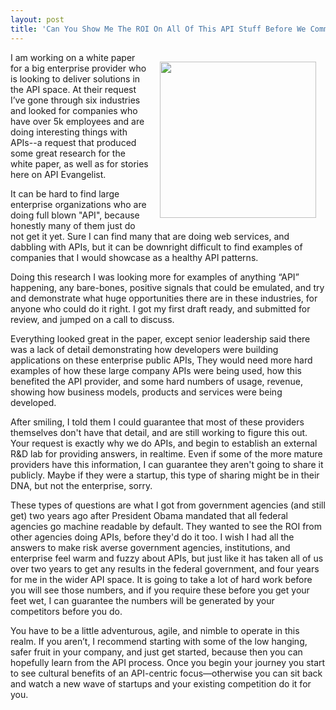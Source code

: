 ```yaml
---
layout: post
title: 'Can You Show Me The ROI On All Of This API Stuff Before We Commit'
---
```

<p><img style="padding: 15px;" src="https://s3.amazonaws.com/kinlane-productions/bw-icons/bw-investment.png" alt="" width="250" align="right" /></p>
<p>I am working on a white paper for a big enterprise provider who is looking to deliver solutions in the API space. At their request I&rsquo;ve gone through six industries and looked for companies who have over 5k employees and are doing interesting things with APIs--a request that produced some great research for the white paper, as well as for stories here on API Evangelist.</p>
<p>It can be hard to find large enterprise organizations who are doing full blown "API", because honestly many of them just do not get it yet. Sure I can find many that are doing web services, and dabbling with APIs, but it can be downright difficult to find examples of companies that I would showcase as a healthy API patterns.</p>
<p>Doing this research I was looking more for examples of anything &ldquo;API&rdquo; happening, any bare-bones, positive signals that could be emulated, and try and demonstrate what huge opportunities there are in these industries, for anyone who could do it right. I got my first draft ready, and submitted for review, and jumped on a call to discuss.</p>
<p>Everything looked great in the paper, except senior leadership said there was a lack of detail demonstrating how developers were building applications on these enterprise public APIs, They would need more hard examples of how these large company APIs were being used, how this benefited the API provider, and some hard numbers of usage, revenue, showing how business models, products and services were being developed.</p>
<p>After smiling, I told them I could guarantee that most of these providers themselves don't have that detail, and are still working to figure this out. Your request is exactly why we do APIs, and begin to establish an external R&amp;D lab for providing answers, in realtime. Even if some of the more mature providers have this information, I can guarantee they aren't going to share it publicly. Maybe if they were a startup, this type of sharing might be in their DNA, but not the enterprise, sorry.</p>
<p>These types of questions are what I got from government agencies (and still get) two years ago after President Obama mandated that all federal agencies go machine readable by default. They wanted to see the ROI from other agencies doing APIs, before they'd do it too. I wish I had all the answers to make risk averse government agencies, institutions, and enterprise feel warm and fuzzy about APIs, but just like it has taken all of us over two years to get any results in the federal government, and four years for me in the wider API space. It is going to take a lot of hard work before you will see those numbers, and if you require these before you get your feet wet, I can guarantee the numbers will be generated by your competitors before you do.</p>
<p>You have to be a little adventurous, agile, and nimble to operate in this realm. If you aren&rsquo;t, I recommend starting with some of the low hanging, safer fruit in your company, and just get started, because then you can hopefully learn from the API process. Once you begin your journey you start to see cultural benefits of an API-centric focus&mdash;otherwise you can sit back and watch a new wave of startups and your existing competition do it for you.</p>